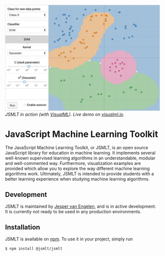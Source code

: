 ![VisualML Screenshot](https://raw.githubusercontent.com/jsmlt/visualml/master/assets/screenshot.png)
 _JSMLT in action (with [VisualML](https://github.com/jsmlt/visualml)). Live demo on [visualml.io](http://visualml.io)._

# JavaScript Machine Learning Toolkit
The JavaScript Machine Learning Toolkit, or JSMLT, is an open source JavaScript library for education in machine learning. It implements several well-known supervised learning algorithms in an understandable, modular and well-commented way. Furthermore, visualization examples are provided which allow you to explore the way different machine learning algorithms work. Ultimately, JSMLT is intended to provide students with a better learning experience when studying machine learning algorithms.

## Development
JSMLT is maintained by [Jesper van Engelen](https://github.com/engelen), and is in active development. It is currently not ready to be used in any production environments.

## Installation
JSMLT is available on [npm](https://www.npmjs.com/package/@jsmlt/jsmlt). To use it in your project, simply run
```
$ npm install @jsmlt/jsmlt
```
